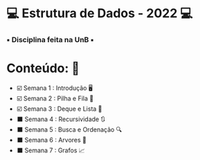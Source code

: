 # :computer: Estrutura de Dados - 2022 :computer:

### :black_small_square: Disciplina feita na UnB :black_small_square:

# Conteúdo: :brain:

* :ballot_box_with_check: Semana 1 : Introdução :desktop_computer:
* :ballot_box_with_check: Semana 2 : Pilha e Fila :green_book:
* :ballot_box_with_check: Semana 3 : Deque e Lista :book:
* :black_large_square: Semana 4 : Recursividade :arrows_clockwise:
* :black_large_square: Semana 5 : Busca e Ordenação :mag:
* :black_large_square: Semana 6 : Arvores :herb:
* :black_large_square: Semana 7 : Grafos :chart_with_upwards_trend:
